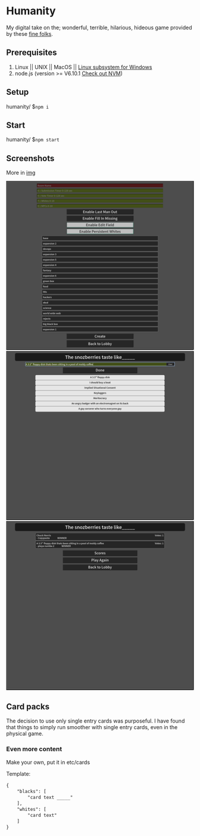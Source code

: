# Humanity

My digital take on the; wonderful, terrible, hilarious, hideous game provided by these [fine folks](https://cardsagainsthumanity.com/).


## Prerequisites

1. Linux || UNIX || MacOS || [Linux subsystem for Windows](https://docs.microsoft.com/en-us/windows/wsl/install-win10)
2. node.js (version >= V6.10.1 [Check out NVM](https://github.com/creationix/nvm))

## Setup

humanity/ $`npm i`

## Start

humanity/ $`npm start`

## Screenshots

More in [img](https://github.com/fatlard1993/humanity/tree/master/img)

![lobby_new_game](./img/lobby_new_game.png)
![player_enter_submission](./img/player_enter_submission.png)
![player_vote_results](./img/player_vote_results.png)

## Card packs

The decision to use only single entry cards was purposeful. I have found that things to simply run smoother with single entry cards, even in the physical game.

### Even more content

Make your own, put it in etc/cards

Template:

```
{
	"blacks": [
		"card text _____"
	],
	"whites": [
		"card text"
	]
}
```